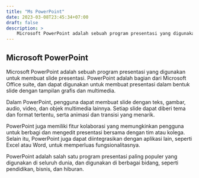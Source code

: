 ```yaml
---
title: "Ms PowerPoint"
date: 2023-03-08T23:45:34+07:00
draft: false
description: >
    Microsoft PowerPoint adalah sebuah program presentasi yang digunakan untuk membuat slide presentasi. PowerPoint adalah bagian dari Microsoft Office suite
---
```


## Microsoft PowerPoint

Microsoft PowerPoint adalah sebuah program presentasi yang digunakan untuk membuat slide presentasi. PowerPoint adalah bagian dari Microsoft Office suite, dan dapat digunakan untuk membuat presentasi dalam bentuk slide dengan tampilan grafis dan multimedia.

Dalam PowerPoint, pengguna dapat membuat slide dengan teks, gambar, audio, video, dan objek multimedia lainnya. Setiap slide dapat diberi tema dan format tertentu, serta animasi dan transisi yang menarik.

PowerPoint juga memiliki fitur kolaborasi yang memungkinkan pengguna untuk berbagi dan mengedit presentasi bersama dengan tim atau kolega. Selain itu, PowerPoint juga dapat diintegrasikan dengan aplikasi lain, seperti Excel atau Word, untuk memperluas fungsionalitasnya.

PowerPoint adalah salah satu program presentasi paling populer yang digunakan di seluruh dunia, dan digunakan di berbagai bidang, seperti pendidikan, bisnis, dan hiburan.
